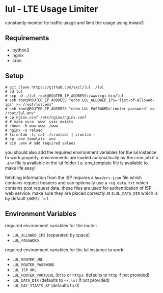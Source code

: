 # lul - LTE Usage Limiter
constantly monitor lte traffic usage and limit the usage using mwan3

## Requirements
- python3
- nginx
- cron

## Setup
```
# git clone https://github.com/oxcl/lul ./lul
# cd lul
# scp -O ./lul root@ROUTER_IP_ADDRESS:/www/cgi-bin/lul
# ssh root@ROUTER_IP_ADDRESS "echo LUL_ALLOWED_IPS='list-of-allowed-ips' >> /root/lul.env"
# ssh root@ROUTER_IP_ADDRESS "echo LUL_PASSWORD='router-password' >> /root/lul.env"
# cp nginx.conf /etc/nginx/nginx.conf
# # make sure 'www' user exists
# chown -R www:www ./www
# nginx -s reload
# (crontab -l; cat ./crontab) | crontab -
# cp .env_template .env
# vim .env # add required values
```
you should also add the required environment variables for the lul instance to work properly.
environments are loaded automatically by the cron job if a `.env` file is available in the lul folder ( a .env_template file is available to make life easy)

fetching information from the ISP requires a `headers.json` file which contains request headers and can optionally use a `req_data.txt` which contains post request data. these files are used for authentication of ISP web service. make sure they are placed correctly at `$LUL_DATA_DIR` which is by default `$HOME/.lul`

## Environment Variables
required environment variables for the router:
- `LUL_ALLOWED_IPS` (separated by space)
- `LUL_PASSWORD`

required environment variables for the lul instance to work:
- `LUL_ROUTER_URL`
- `LUL_ROUTER_PASSWORD`
- `LUL_ISP_URL`
- `LUL_ROUTER_PROTOCOL` (`http` or `https`. defaults to `http` if not provided)
- `LUL_DATA_DIR` (defaults to `~/.lul` if not provided)
- `LUL_DAY_STARTS_AT` (defaults to 0)
